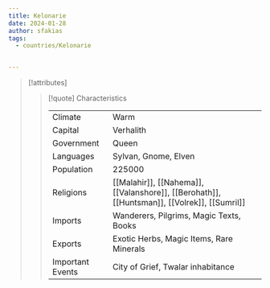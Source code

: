 ```yaml
---
title: Kelonarie
date: 2024-01-28
author: sfakias
tags:
  - countries/Kelonarie


---
```

> [!attributes]
> 
> > [!quote] Characteristics
> >
> > | | |
> > | --- | --- |
> > | Climate |  Warm |
> > | Capital |  Verhalith |
> > | Government |  Queen |
> > | Languages |  Sylvan, Gnome, Elven |
> > | Population |  225000 |
> > | Religions |  [[Malahir]], [[Nahema]], [[Valanshore]], [[Berohath]], [[Huntsman]], [[Volrek]], [[Sumril]] |
> > | Imports |  Wanderers, Pilgrims, Magic Texts, Books |
> > | Exports |  Exotic Herbs, Magic Items, Rare Minerals |
> > | Important Events |  City of Grief, Twalar inhabitance |
